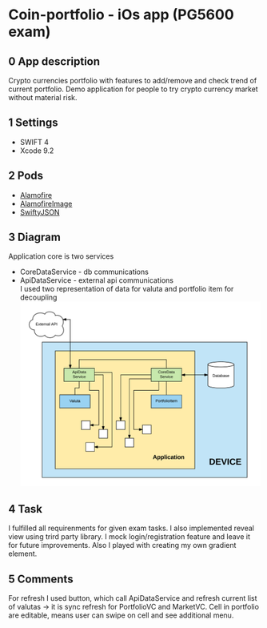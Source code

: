# Coin-portfolio - iOs app (PG5600 exam)
## 0 App description
Crypto currencies portfolio with features to add/remove and check trend of current portfolio. Demo application for people to try crypto currency market without material risk.

## 1 Settings
* SWIFT 4
* Xcode 9.2

## 2 Pods
* [Alamofire](https://github.com/Alamofire/Alamofire)
* [AlamofireImage](https://github.com/Alamofire/AlamofireImage)
* [SwiftyJSON](https://github.com/SwiftyJSON/SwiftyJSON)

## 3 Diagram
Application core is two services
* CoreDataService - db communications
* ApiDataService - external api communications  
I used two representation of data for valuta and portfolio item for decoupling
![Diagram](./screenshot/app-diagram.png)

## 4 Task
I fulfilled all requirenments for given exam tasks. I also implemented reveal view using trird party library. I mock login/registration feature and leave it for future improvements. Also I played with creating my own gradient element.

## 5 Comments
For refresh I used button, which call ApiDataService and refresh current list of valutas -> it is sync refresh for PortfolioVC and MarketVC. Cell in portfolio are editable, means user can swipe on cell and see additional menu.
